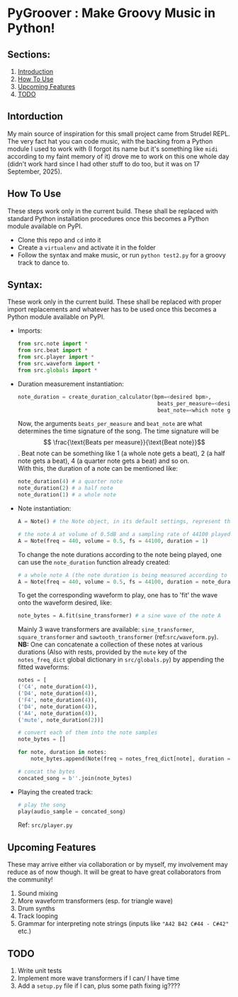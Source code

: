 # PyGroover : Make Groovy Music in Python!

## Sections:
1. [Introduction](#intorduction)
2. [How To Use](#how-to-use)
3. [Upcoming Features](#upcoming-features)
4. [TODO](#todo)

## Intorduction
My main source of inspiration for this small project came from Strudel REPL. The very fact hat you can code music, with the backing from a Python module I used to work with (I forgot its name but it's something like `midi` according to my faint memory of it) drove me to work on this one whole day (didn't work hard since I had other stuff to do too, but it was on 17 September, 2025).

## How To Use
These steps work only in the current build. These shall be replaced with standard Python installation procedures once this becomes a Python module available on PyPI.
- Clone this repo and `cd` into it
- Create a `virtualenv` and activate it in the folder
- Follow the syntax and make music, or run `python test2.py` for a groovy track to dance to.

## Syntax:
These work only in the current build. These shall be replaced with proper import replacements and whatever has to be used once this becomes a Python module available on PyPI.
- Imports:
    ```python
    from src.note import *
    from src.beat import *
    from src.player import *
    from src.waveform import *
    from src.globals import *
    ```
- Duration measurement instantiation:
    ```python
    note_duration = create_duration_calculator(bpm=<desired bpm>, 
                                                beats_per_measure=<desired beats per measure>, 
                                                beat_note=<which note gets a whole beat>)
    ```
    Now, the arguments `beats_per_measure` and `beat_note` are what determines the time signature of the song. The time signature will be $$ \frac{\text{Beats per measure}}{\text{Beat note}}$$. Beat note can be something like $1$ (a whole note gets a beat), $2$ (a half note gets a beat), $4$ (a quarter note gets a beat) and so on. \
    With this, the duration of a note can be mentioned like:
    ```python
    note_duration(4) # a quarter note
    note_duration(2) # a half note
    note_duration(1) # a whole note
    ```
- Note instantiation:
    ```python
    A = Note() # the Note object, in its default settings, represent the reference note A @ 440Hz and with a volume of 0.5 decibels

    # the note A at volume of 0.5dB and a sampling rate of 44100 played for a duration of 1sec
    A = Note(freq = 440, volume = 0.5, fs = 44100, duration = 1)
    ```
    To change the note durations according to the note being played, one can use the `note_duration` function already created:
    ```python
    # a whole note A (the note duration is being measured according to the previous point's example)
    A = Note(freq = 440, volume = 0.5, fs = 44100, duration = note_duration(1))
    ```
    To get the corresponding waveform to play, one has to 'fit' the wave onto the waveform desired, like:
    ```python
    note_bytes = A.fit(sine_transformer) # a sine wave of the note A
    ```
    Mainly 3 wave transformers are available: `sine_transformer`, `square_transformer` and `sawtooth_transformer` (ref:`src/waveform.py`).
    **NB:** One can concatenate a collection of these notes at various durations (Also with rests, provided by the `mute` key of the `notes_freq_dict` global dictionary in `src/globals.py`) by appending the fitted waveforms:
    ```python
    notes = [
    ('C4', note_duration(4)),
    ('D4', note_duration(4)),
    ('F4', note_duration(4)),
    ('D4', note_duration(4)),
    ('A4', note_duration(4)),
    ('mute', note_duration(2))]

    # convert each of them into the note samples
    note_bytes = []

    for note, duration in notes:
        note_bytes.append(Note(freq = notes_freq_dict[note], duration = duration).fit(sawtooth_transformer))

    # concat the bytes
    concated_song = b''.join(note_bytes)
    ```
- Playing the created track:
    ```python
    # play the song
    play(audio_sample = concated_song)
    ```
    Ref: `src/player.py`

## Upcoming Features
These may arrive either via collaboration or by myself, my involvement may reduce as of now though. It will be great to have great collaborators from the community!
1. Sound mixing
2. More waveform transformers (esp. for triangle wave)
3. Drum synths
4. Track looping
5. Grammar for interpreting note strings (inputs like `"A42 B42 C#44 - C#42"` etc.)

## TODO
1. Write unit tests
2. Implement more wave transformers if I can/ I have time
3. Add a `setup.py` file if I can, plus some path fixing ig????


    
